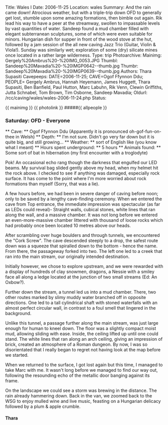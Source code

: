 Title: Wales I
Date: 2006-11-25
Location: wales
Summary: And the rain came down!
Atrocious weather, but with a triple-trip down OFD to generally get lost, stumble upon some amazing formations, then bimble out again. Rik lead his way to have a peer at the streamway, swollen to impassable levels by vast quantities of water. Sandeep found a mud chamber filled with elegant subterranean sculptures, some of which were even suitable for minors. Hungarian dish for supper in front of the wood stove at the hut, followed by a jam session of the all new caving Jazz Trio (Guitar, Violin & Viola!). Sunday was similarly wet; exploration of some (dry) silicate mines once located in a rather large wilderness.
Type: trip
Photoarchive:
Mainimg: Gergely%20Ambrus%20-%20IMG_0053.JPG
Thumbl: Sandeep%20Mavadia%20-%20IMGP0642--thumb.jpg
Thumbr: Sandeep%20Mavadia%20-%20IMGP0639--thumb.jpg
Authors: Thara Supasiti
Cavepeeps: DATE=2006-11-25; CAVE=Ogof Ffynnon Ddu; PEOPLE= Gergely Ambrus, Hannah Heyemann, James Huggett, Thara Supasiti, Ben Banfield, Paul Hutton, Marc Labuhn, Rik Venn, Clewin Griffiths, Jutta Schnabel, Tom Brown, Tim Osborne, Sandeep Mavadia;
Oldurl: /rcc/caving/wales/wales-2006-11-24.php
Status:

{{ mainimg }}
{{ photolink }}
#####{{ allpeople }}

###  Saturday: OFD - Everyone

** Cave: ** Ogof Ffynnon Ddu (Apparently it is pronounced oh-gof-fun-on-thee in Welsh)
** Depth: ** I'm not sure. Didn't go very far down but it is quite big, and still growing...
** Weather: ** sort of English like (you know what I meant)
** Hours spent underground: ** 5 hours
** Animals found: ** Some sort of bat in hibernation (my first encounter with a troglodyte)

Pok! An occasional echo rang though the darkness that engulfed our LED beams. My survival bag slided gently above my head, when my helmet hit the rock above. I checked to see if anything was damaged, especially rock surface. It has come to the point where I'm more worried about rock formations than myself (Sorry, that was a lie).

A few hours before, we had been in severe danger of caving before noon; only to be saved by a lengthy cave-finding ceremony. When we entered the cave from Top entrance, the immediate impression was spectacular (as far as LEDs could reveal)- Straight walls, cubical stones, white lines that ran along the wall, and a massive chamber. It was not long before we entered an even-more-massive chamber littered with thousand of loose rocks which had probably once been located 10 metres above our heads.

After scrambling over huge boulders and through tunnels, we encountered the "Cork Screw". The cave descended steeply to a drop, the safest route down was a squeeze that spiralled down to the bottom - hence the name. From there, the passageway forked into two. The left one led to a creek that ran into the main stream, our originally intended destination.

Initially however, we chose to explore upstream, and we were rewarded with a display of hundreds of clay snowmen, dragons, a Nessie with a smiley face all along a ledge located at the junction of two small streams (Ed: An Oxbow?).

Further down the stream, a tunnel led us into a mud chamber. There, two other routes marked by slimy muddy water branched off in opposite directions. One led to a tall cylindrical shaft with stoned waterfalls with an almost perfect circular wall, in contrast to a foul smell that lingered in the background.

Unlike this tunnel, a passage further along the main stream, was just large enough for human to kneel down. The floor was a slightly compact moist mud, allowing sliding with ease. Inside, the ceiling lifted up until one could stand. The white lines that ran along an arch ceiling, giving an impression of brick, created an atmosphere of a Roman dungeon. By now, I was so disorientated that I really began to regret not having look at the map before we started.

When we returned to the surface, I got lost again but this time, I managed to take Marc with me. It wasn't long before we managed to find our way out, following the resounding echo of the metallic door banging against its frame.

On the landscape we could see a storm was brewing in the distance. The rain already hammering down. Back in the van, we zoomed back to the WSG to enjoy mulled wine and live music, feasting on a Hungarian delicacy followed by a plum &amp; apple crumble.

####  Thara
